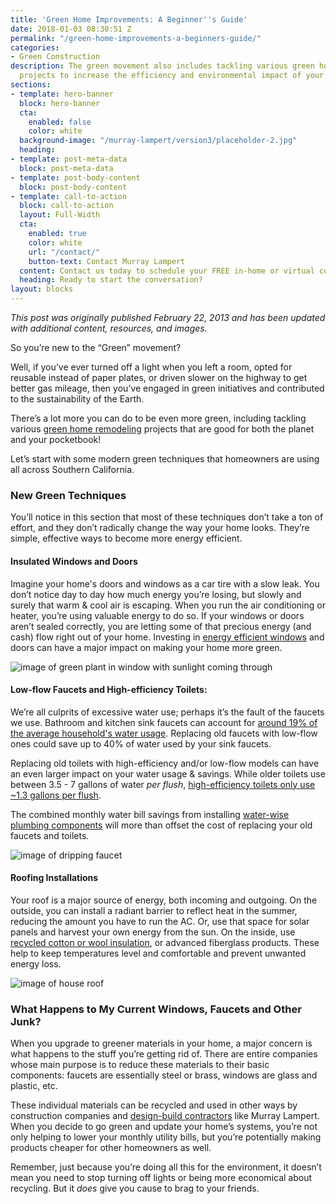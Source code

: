 ```yaml
---
title: 'Green Home Improvements: A Beginner''s Guide'
date: 2018-01-03 08:30:51 Z
permalink: "/green-home-improvements-a-beginners-guide/"
categories:
- Green Construction
description: The green movement also includes tackling various green home improvement
  projects to increase the efficiency and environmental impact of your home.
sections:
- template: hero-banner
  block: hero-banner
  cta:
    enabled: false
    color: white
  background-image: "/murray-lampert/version3/placeholder-2.jpg"
  heading: 
- template: post-meta-data
  block: post-meta-data
- template: post-body-content
  block: post-body-content
- template: call-to-action
  block: call-to-action
  layout: Full-Width
  cta:
    enabled: true
    color: white
    url: "/contact/"
    button-text: Contact Murray Lampert
  content: Contact us today to schedule your FREE in-home or virtual consultation.
  heading: Ready to start the conversation?
layout: blocks
---
```


_This post was originally published February 22, 2013 and has been updated with additional content, resources, and images._

So you’re new to the “Green” movement?

Well, if you’ve ever turned off a light when you left a room, opted for reusable instead of paper plates, or driven slower on the highway to get better gas mileage, then you’ve engaged in green initiatives and contributed to the sustainability of the Earth.

There’s a lot more you can do to be even more green, including tackling various [green home remodeling](/san-diego-green-home-construction) projects that are good for both the planet and your pocketbook!

Let’s start with some modern green techniques that homeowners are using all across Southern California.

### New Green Techniques

You’ll notice in this section that most of these techniques don’t take a ton of effort, and they don’t radically change the way your home looks. They’re simple, effective ways to become more energy efficient.

#### Insulated Windows and Doors

Imagine your home's doors and windows as a car tire with a slow leak. You don’t notice day to day how much energy you’re losing, but slowly and surely that warm & cool air is escaping. When you run the air conditioning or heater, you’re using valuable energy to do so. If your windows or doors aren’t sealed correctly, you are letting some of that precious energy (and cash) flow right out of your home. Investing in [energy efficient windows](/understanding-energy-efficient-windows/) and doors can have a major impact on making your home more green.

![image of green plant in window with sunlight coming through](https://images.unsplash.com/photo-1465577512280-1c2d41a79862?auto=format&fit=crop&w=1460&q=80 "Insulated Windows for Green Construction")

#### Low-flow Faucets and High-efficiency Toilets:

We’re all culprits of excessive water use; perhaps it’s the fault of the faucets we use. Bathroom and kitchen sink faucets can account for [around 19% of the average household's water usage](http://www.conserveh2o.org/faucet-water-use). Replacing old faucets with low-flow ones could save up to 40% of water used by your sink faucets.

Replacing old toilets with high-efficiency and/or low-flow models can have an even larger impact on your water usage & savings. While older toilets use between 3.5 - 7 gallons of water _per flush_, [high-efficiency toilets only use ~1.3 gallons per flush](http://www.conserveh2o.org/toilet-water-use).

The combined monthly water bill savings from installing [water-wise plumbing components](/why-you-should-choose-plumbing-components-water-wisely/) will more than offset the cost of replacing your old faucets and toilets.

![image of dripping faucet](https://images.unsplash.com/photo-1495647688236-ed6ef40cb28b?auto=format&fit=crop&w=1051&q=80 "Replace Leaky Faucets with Low-flow Alternatives")

#### Roofing Installations

Your roof is a major source of energy, both incoming and outgoing. On the outside, you can install a radiant barrier to reflect heat in the summer, reducing the amount you have to run the AC. Or, use that space for solar panels and harvest your own energy from the sun. On the inside, use [recycled cotton or wool insulation](/natural-wool-or-recycled-cotton-which-insulation-is-better-for-your-home/), or advanced fiberglass products. These help to keep temperatures level and comfortable and prevent unwanted energy loss.

![image of house roof](https://images.unsplash.com/photo-1503594384566-461fe158e797?auto=format&fit=crop&w=1534&q=80 "Energy Efficient Roofing")

### What Happens to My Current Windows, Faucets and Other Junk?

When you upgrade to greener materials in your home, a major concern is what happens to the stuff you’re getting rid of. There are entire companies whose main purpose is to reduce these materials to their basic components: faucets are essentially steel or brass, windows are glass and plastic, etc.

These individual materials can be recycled and used in other ways by construction companies and [design-build contractors](/san-diego-design-build-contractors) like Murray Lampert. When you decide to go green and update your home’s systems, you’re not only helping to lower your monthly utility bills, but you’re potentially making products cheaper for other homeowners as well.

Remember, just because you’re doing all this for the environment, it doesn’t mean you need to stop turning off lights or being more economical about recycling. But it _does_ give you cause to brag to your friends.
